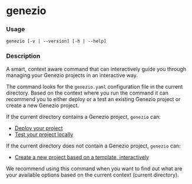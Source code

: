 # genezio

### Usage

`genezio [-v | --version] [-h | --help]`

### Description

A smart, context aware command that can interactively guide you through managing your Genezio projects in an interactive way.

The command looks for the `genezio.yaml` configuration file in the current directory. Based on the context where you run the command it can recommend you to either deploy or a test an existing Genezio project or create a new Genezio project.

If the current directory contains a Genezio project, `genezio` can:

* [Deploy your project](deploy.md)
* [Test your project locally](local.md)

If the current directory does not contain a Genezio project, `genezio` can:

* [Create a new project based on a template, interactively](genezio-create.md)

We recommend using this command when you want to find out what are your available options based on the current context (current directory).
